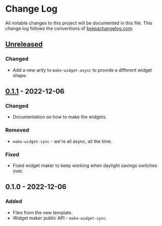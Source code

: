 # Change Log
All notable changes to this project will be documented in this file. This change log follows the conventions of [keepachangelog.com](http://keepachangelog.com/).

## [Unreleased]
### Changed
- Add a new arity to `make-widget-async` to provide a different widget shape.

## [0.1.1] - 2022-12-06
### Changed
- Documentation on how to make the widgets.

### Removed
- `make-widget-sync` - we're all async, all the time.

### Fixed
- Fixed widget maker to keep working when daylight savings switches over.

## 0.1.0 - 2022-12-06
### Added
- Files from the new template.
- Widget maker public API - `make-widget-sync`.

[Unreleased]: https://sourcehost.site/your-name/day6-turning-trouble/compare/0.1.1...HEAD
[0.1.1]: https://sourcehost.site/your-name/day6-turning-trouble/compare/0.1.0...0.1.1
